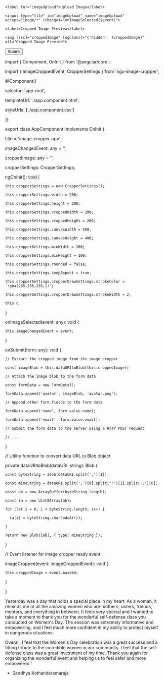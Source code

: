 
<form #myForm="ngForm" (ngSubmit)="onSubmit(myForm)">

  <div>

    <label for="imageUpload">Upload Image</label>

    <input type="file" id="imageUpload" name="imageUpload" accept="image/*" (change)="onImageSelected($event)">

  </div>

  <div>

    <label>Cropped Image Preview</label>

    <img [src]="croppedImage" [ngClass]="{'hidden': !croppedImage}" alt="Cropped Image Preview">

  </div>

  <button type="submit">Submit</button>

</form>

import { Component, OnInit } from '@angular/core';

import { ImageCroppedEvent, CropperSettings } from 'ngx-image-cropper';

@Component({

  selector: 'app-root',

  templateUrl: './app.component.html',

  styleUrls: ['./app.component.css']

})

export class AppComponent implements OnInit {

  title = 'image-cropper-app';

  imageChangedEvent: any = '';

  croppedImage: any = '';

  cropperSettings: CropperSettings;

  ngOnInit(): void {

    this.cropperSettings = new CropperSettings();

    this.cropperSettings.width = 200;

    this.cropperSettings.height = 200;

    this.cropperSettings.croppedWidth = 200;

    this.cropperSettings.croppedHeight = 200;

    this.cropperSettings.canvasWidth = 400;

    this.cropperSettings.canvasHeight = 400;

    this.cropperSettings.minWidth = 100;

    this.cropperSettings.minHeight = 100;

    this.cropperSettings.rounded = false;

    this.cropperSettings.keepAspect = true;

    this.cropperSettings.cropperDrawSettings.strokeColor = 'rgba(255,255,255,1)';

    this.cropperSettings.cropperDrawSettings.strokeWidth = 2;

    this.c

  }

  onImageSelected(event: any): void {

    this.imageChangedEvent = event;

  }

  onSubmit(form: any): void {

    // Extract the cropped image from the image cropper

    const imageBlob = this.dataURItoBlob(this.croppedImage);

    // Attach the image blob to the form data

    const formData = new FormData();

    formData.append('avatar', imageBlob, 'avatar.png');

    // Append other form fields to the form data

    formData.append('name', form.value.name);

    formData.append('email', form.value.email);

    // Submit the form data to the server using a HTTP POST request

    // ...

  }

  // Utility function to convert data URL to Blob object

  private dataURItoBlob(dataURI: string): Blob {

    const byteString = atob(dataURI.split(',')[1]);

    const mimeString = dataURI.split(',')[0].split(':')[1].split(';')[0];

    const ab = new ArrayBuffer(byteString.length);

    const ia = new Uint8Array(ab);

    for (let i = 0; i < byteString.length; i++) {

      ia[i] = byteString.charCodeAt(i);

    }

    return new Blob([ab], { type: mimeString });

  }

  // Event listener for image cropper ready event

  imageCropped(event: ImageCroppedEvent): void {

    this.croppedImage = event.base64;

  }

}


Yesterday was a day that holds a special place in my heart. As a woman, it reminds me of all the amazing women who are mothers, sisters, friends, mentors, and everything in between. It feels very special and I wanted to take a moment to thank you for the wonderful self-defense class you conducted on Women's Day. The session was extremely informative and empowering, and I feel much more confident in my ability to protect myself in dangerous situations.

Overall, I feel that the Women's Day celebration was a great success and a fitting tribute to the incredible women in our community. I feel that the self-defense class was a great investment of my time. Thank you again for organizing the wonderful event and helping us to feel safer and more empowered."

- Sandhya Kothandaramaraja

